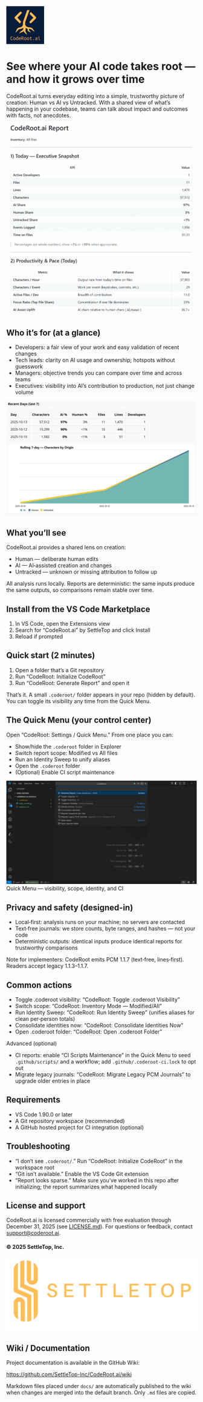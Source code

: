<img src="assets\images\coderoot_logo.png" alt="CodeRoot.ai Logo" style="height:100px;" />

# See where your AI code takes root — and how it grows over time

CodeRoot.ai turns everyday editing into a simple, trustworthy picture of creation: Human vs AI vs Untracked. With a shared view of what’s happening in your codebase, teams can talk about impact and outcomes with facts, not anecdotes.

<img src="assets\images\screens\overview.gif" alt="CodeRoot.ai Report Overview"  />

## Who it’s for (at a glance)

- Developers: a fair view of your work and easy validation of recent changes
- Tech leads: clarity on AI usage and ownership; hotspots without guesswork
- Managers: objective trends you can compare over time and across teams
- Executives: visibility into AI’s contribution to production, not just change volume

<img src="assets\images\screens\daily_trend_area.png" alt="CodeRoot.ai Daily Trend Area"  />

## What you’ll see

CodeRoot.ai provides a shared lens on creation:

- Human — deliberate human edits
- AI — AI‑assisted creation and changes
- Untracked — unknown or missing attribution to follow up


All analysis runs locally. Reports are deterministic: the same inputs produce the same outputs, so comparisons remain stable over time.

## Install from the VS Code Marketplace

1) In VS Code, open the Extensions view
2) Search for “CodeRoot.ai” by SettleTop and click Install
3) Reload if prompted

## Quick start (2 minutes)

1) Open a folder that’s a Git repository
2) Run “CodeRoot: Initialize CodeRoot”
3) Run “CodeRoot: Generate Report” and open it

That’s it. A small `.coderoot/` folder appears in your repo (hidden by default). You can toggle its visibility any time from the Quick Menu.

## The Quick Menu (your control center)

Open “CodeRoot: Settings / Quick Menu.” From one place you can:

- Show/hide the `.coderoot` folder in Explorer
- Switch report scope: Modified vs All files
- Run an Identity Sweep to unify aliases
- Open the `.coderoot` folder
- (Optional) Enable CI script maintenance

<img src="assets\images\screens\quick_menu.png" alt="CodeRoot.ai Daily Trend Area"  />
Quick Menu — visibility, scope, identity, and CI

## Privacy and safety (designed-in)

- Local‑first: analysis runs on your machine; no servers are contacted
- Text‑free journals: we store counts, byte ranges, and hashes — not your code
- Deterministic outputs: identical inputs produce identical reports for trustworthy comparisons

Note for implementers: CodeRoot emits PCM 1.1.7 (text‑free, lines‑first). Readers accept legacy 1.1.3–1.1.7.

## Common actions

- Toggle .coderoot visibility: “CodeRoot: Toggle .coderoot Visibility”
- Switch scope: “CodeRoot: Inventory Mode — Modified/All”
- Run Identity Sweep: “CodeRoot: Run Identity Sweep” (unifies aliases for clean per‑person totals)
- Consolidate identities now: “CodeRoot: Consolidate Identities Now”
- Open .coderoot folder: “CodeRoot: Open .coderoot Folder”

Advanced (optional)

- CI reports: enable “CI Scripts Maintenance” in the Quick Menu to seed `.github/scripts/` and a workflow; add `.github/.coderoot-ci.lock` to opt out
- Migrate legacy journals: “CodeRoot: Migrate Legacy PCM Journals” to upgrade older entries in place

## Requirements

- VS Code 1.90.0 or later
- A Git repository workspace (recommended)
- A GitHub hosted project for CI integration (optional)

## Troubleshooting

- “I don’t see `.coderoot/`.” Run “CodeRoot: Initialize CodeRoot” in the workspace root
- “Git isn’t available.” Enable the VS Code Git extension
- “Report looks sparse.” Make sure you’ve worked in this repo after initializing; the report summarizes what happened locally

## License and support

CodeRoot.ai is licensed commercially with free evaluation through December 31, 2025 (see [LICENSE.md](LICENSE.md)). For questions or feedback, contact [support@coderoot.ai](mailto:support@coderoot.ai).

#### © 2025 SettleTop, Inc.
[![SettleTop](assets/images/settletop_logo.png)](https://www.settletop.com)

## Wiki / Documentation

Project documentation is available in the GitHub Wiki:

https://github.com/SettleTop-Inc/CodeRoot.ai/wiki

Markdown files placed under `docs/` are automatically published to the wiki when changes are merged into the default branch. Only `.md` files are copied.
